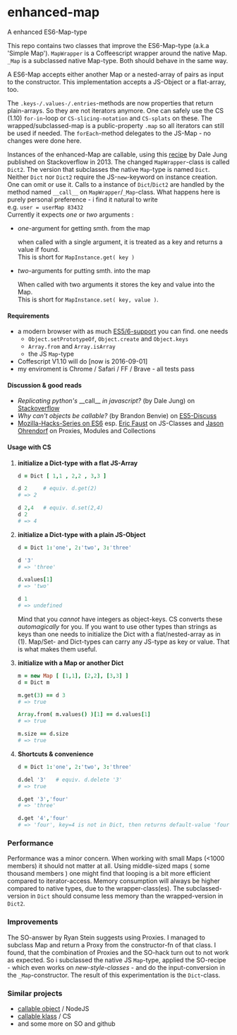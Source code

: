 # enhanced-map
A enhanced ES6-Map-type 

This repo contains two classes that improve the ES6-Map-type (a.k.a 'Simple Map').
`MapWrapper` is a Coffeescript wrapper around the native Map. `_Map` is a subclassed native Map-type.
Both should behave in the same way.

A ES6-Map accepts either another Map or a nested-array of pairs as input to
the constructor.
This implementation accepts a JS-Object or a flat-array, too.

The `.keys-/.values-/.entries`-methods are now properties that
return plain-arrays. So they are not iterators anymore. One can safely use
the CS (1.10) `for-in`-loop or `CS-slicing-notation` and `CS-splats` on these.
The wrapped/subclassed-map is a public-property `.map` so all iterators can still
be used if needed.
The `forEach`-method delegates to the JS-Map - no changes were done here.

Instances of the enhanced-Map are callable, using this [recipe](https://stackoverflow.com/questions/17866654/replicating-pythons-call-in-javascript) by Dale Jung published on Stackoverflow in 2013. 
The changed `MapWrapper`-class is called `Dict2`.
The version that subclasses the native `Map`-type is named `Dict`.
Neither `Dict` nor `Dict2` require the JS-`new`-keyword on instance creation.
One can omit or use it. Calls to a instance of `Dict`/`Dict2` are handled by
the method named `__call__` on `MapWrapper`/`_Map`-class. What happens here is purely
personal preference - i find it natural to write <br />e.g. `user = userMap 83432` <br />
Currently it expects _one_ or _two_ arguments :

- *one*-argument for getting smth. from the map

    when called with a single argument, it is treated as a key and returns a
    value if found. <br />This is short for `MapInstance.get( key )`

- *two*-arguments for putting smth. into the map

    When called with two arguments it stores the key and value into the Map. <br />
    This is short for `MapInstance.set( key, value )`.

#### Requirements

* a modern browser with as much [ES5/6-support](https://kangax.github.io/compat-table/es6/) you can find. one needs
    - `Object.setPrototypeOf`, `Object.create` and `Object.keys`
    - `Array.from` and `Array.isArray`
    - the JS `Map`-type
* Coffescript V1.10 will do [now is 2016-09-01]
* my enviroment is Chrome / Safari / FF / Brave - all tests pass


#### Discussion & good reads

* _Replicating python's_ \_\_call\_\_ _in javascript?_ (by Dale Jung) on [Stackoverflow](https://stackoverflow.com/questions/17866654/replicating-pythons-call-in-javascript)
* _Why can't objects be callable?_ (by Brandon Benvie) on [ES5-Discuss](https://esdiscuss.org/topic/why-can-t-objects-be-callable)
* [Mozilla-Hacks-Series on ES6](https://hacks.mozilla.org/category/es6-in-depth/) esp. [Eric Faust](https://hacks.mozilla.org/author/efaustmozilla-com/) on JS-Classes and [Jason Ohrendorf](https://blog.mozilla.org/jorendorff/) on Proxies, Modules and Collections

#### Usage with CS

1. **initialize a Dict-type with a flat JS-Array**

    ```Coffeescript
    d = Dict [ 1,1 , 2,2 , 3,3 ]

    d 2     # equiv. d.get(2)
    # => 2

    d 2,4   # equiv. d.set(2,4)
    d 2
    # => 4
    ```

2. **initialize a Dict-type with a plain JS-Object**

    ```Coffeescript
    d = Dict 1:'one', 2:'two', 3:'three'

    d '3'
    # => 'three'

    d.values[1]
    # => 'two'

    d 1
    # => undefined
    ```

    Mind that you *cannot* have integers as object-keys. CS converts these
    _automagically_ for you. If you want to use other types than strings as
    keys than one needs to initialize the Dict with a flat/nested-array as in (1).
    Map/Set- and Dict-types can carry any JS-type as key or value. That is what makes them useful.

3. **initialize with a Map or another Dict**

    ```Coffeescript
    m = new Map [ [1,1], [2,2], [3,3] ]
    d = Dict m

    m.get(3) == d 3
    # => true

    Array.from( m.values() )[1] == d.values[1]
    # => true

    m.size == d.size
    # => true
    ```

4. **Shortcuts & convenience**

    ```Coffeescript
    d = Dict 1:'one', 2:'two', 3:'three'

    d.del '3'   # equiv. d.delete '3'
    # => true

    d.get '3','four'
    # => 'three'

    d.get '4','four'
    # => 'four', key=4 is not in Dict, then returns default-value 'four'
    ```


### Performance

Performance was a minor concern. When working with small Maps (<1000 members)
it should not matter at all. Using middle-sized maps ( some thousand members ) one
might find that looping is a bit more efficient compared to iterator-access.
Memory consumption will always be higher compared to native types, due to
the wrapper-class(es). The subclassed-version in `Dict` should consume less
memory than the wrapped-version in `Dict2`.


### Improvements

The SO-answer by Ryan Stein suggests using Proxies. I managed to subclass
Map and return a Proxy from the constructor-fn of that class.
I found, that the combination of Proxies and the SO-hack turn out to not work
as expected. So i subclassed the native JS `Map`-type, applied the SO-recipe - which
even works on _new-style-classes_  - and do the input-conversion in the `_Map`-constructor. The result of this experimentation is the `Dict`-class.


### Similar projects

* [callable object](https://www.npmjs.com/package/callable-object) / NodeJS
* [callable klass](https://github.com/shesek/callable-klass) / CS
* and some more on SO and github
